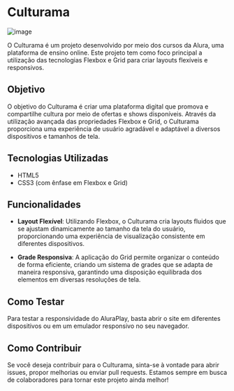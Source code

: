 # Culturama

![image](https://github.com/DaviOliveira08/Culturama/assets/145383748/b1cecc4b-14cf-4f6f-a8f8-f2238a6b7b80)

O Culturama é um projeto desenvolvido por meio dos cursos da Alura, uma plataforma de ensino online. Este projeto tem como foco principal a utilização das tecnologias Flexbox e Grid para criar layouts flexíveis e responsivos.

## Objetivo

O objetivo do Culturama é criar uma plataforma digital que promova e compartilhe cultura por meio de ofertas e shows disponíveis. Através da utilização avançada das propriedades Flexbox e Grid, o Culturama proporciona uma experiência de usuário agradável e adaptável a diversos dispositivos e tamanhos de tela.

## Tecnologias Utilizadas

- HTML5
- CSS3 (com ênfase em Flexbox e Grid)

## Funcionalidades

- **Layout Flexível**: Utilizando Flexbox, o Culturama cria layouts fluidos que se ajustam dinamicamente ao tamanho da tela do usuário, proporcionando uma experiência de visualização consistente em diferentes dispositivos.

- **Grade Responsiva**: A aplicação do Grid permite organizar o conteúdo de forma eficiente, criando um sistema de grades que se adapta de maneira responsiva, garantindo uma disposição equilibrada dos elementos em diversas resoluções de tela.


## Como Testar

Para testar a responsividade do AluraPlay, basta abrir o site em diferentes dispositivos ou em um emulador responsivo no seu navegador.

## Como Contribuir

Se você deseja contribuir para o Culturama, sinta-se à vontade para abrir issues, propor melhorias ou enviar pull requests. Estamos sempre em busca de colaboradores para tornar este projeto ainda melhor!





